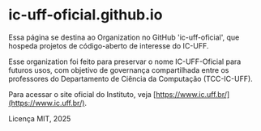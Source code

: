 # ic-uff-oficial.github.io

Essa página se destina ao Organization no GitHub 'ic-uff-oficial', que hospeda projetos de código-aberto de interesse do IC-UFF.

Esse organization foi feito para preservar o nome IC-UFF-Oficial para futuros usos, com objetivo de governança compartilhada entre os professores do Departamento de Ciência da Computação (TCC-IC-UFF).

Para acessar o site oficial do Instituto, veja [https://www.ic.uff.br/](https://www.ic.uff.br/).

Licença MIT, 2025
